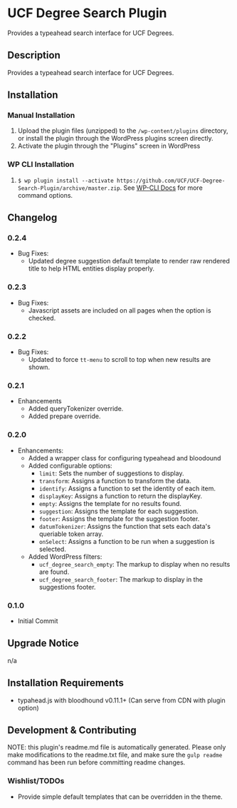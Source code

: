 # UCF Degree Search Plugin #

Provides a typeahead search interface for UCF Degrees.


## Description ##

Provides a typeahead search interface for UCF Degrees.


## Installation ##

### Manual Installation ###
1. Upload the plugin files (unzipped) to the `/wp-content/plugins` directory, or install the plugin through the WordPress plugins screen directly.
2. Activate the plugin through the "Plugins" screen in WordPress

### WP CLI Installation ###
1. `$ wp plugin install --activate https://github.com/UCF/UCF-Degree-Search-Plugin/archive/master.zip`.  See [WP-CLI Docs](http://wp-cli.org/commands/plugin/install/) for more command options.


## Changelog ##

### 0.2.4 ###

* Bug Fixes:
    * Updated degree suggestion default template to render raw rendered title to help HTML entities display properly.

### 0.2.3 ###

* Bug Fixes:
    * Javascript assets are included on all pages when the option is checked.

### 0.2.2 ###

* Bug Fixes:
    * Updated to force `tt-menu` to scroll to top when new results are shown.

### 0.2.1 ###

* Enhancements
  * Added queryTokenizer override.
  * Added prepare override.

### 0.2.0 ###

* Enhancements:
  * Added a wrapper class for configuring typeahead and bloodound
  * Added configurable options:
    * `limit`: Sets the number of suggestions to display.
    * `transform`: Assigns a function to transform the data.
    * `identify`: Assigns a function to set the identity of each item.
    * `displayKey`: Assigns a function to return the displayKey.
    * `empty`: Assigns the template for no results found.
    * `suggestion`: Assigns the template for each suggestion.
    * `footer`: Assigns the template for the suggestion footer.
    * `datumTokenizer`: Assigns the function that sets each data's queriable token array.
    * `onSelect`: Assigns a function to be run when a suggestion is selected.
  * Added WordPress filters:
    * `ucf_degree_search_empty`: The markup to display when no results are found.
    * `ucf_degree_search_footer`: The markup to display in the suggestions footer.

### 0.1.0 ###

* Initial Commit

## Upgrade Notice ##

n/a


## Installation Requirements ##

* typahead.js with bloodhound v0.11.1+ (Can serve from CDN with plugin option)


## Development & Contributing ##

NOTE: this plugin's readme.md file is automatically generated.  Please only make modifications to the readme.txt file, and make sure the `gulp readme` command has been run before committing readme changes.

### Wishlist/TODOs ###
* Provide simple default templates that can be overridden in the theme.
